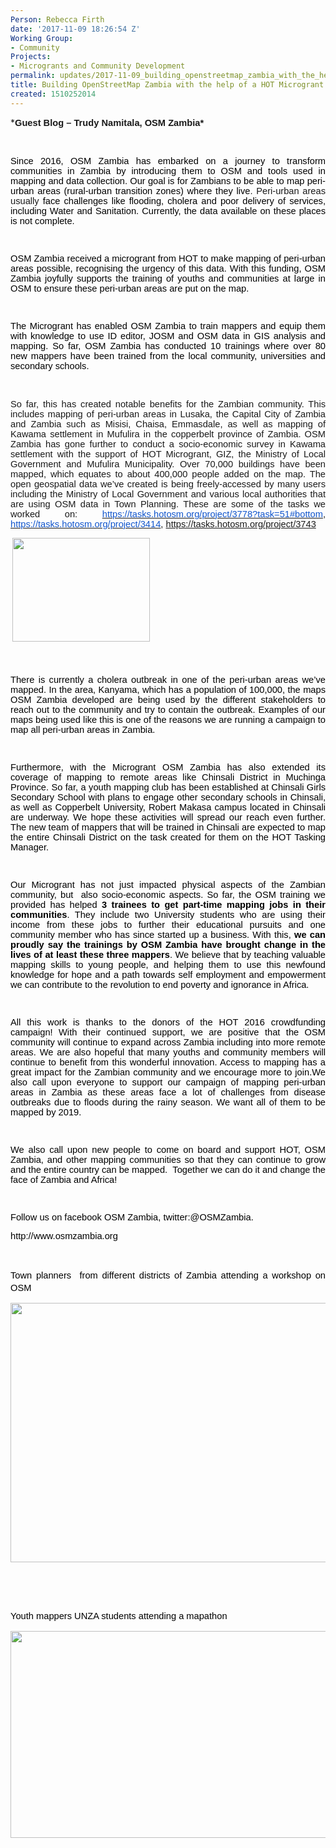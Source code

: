 ```yaml
---
Person: Rebecca Firth
date: '2017-11-09 18:26:54 Z'
Working Group:
- Community
Projects:
- Microgrants and Community Development
permalink: updates/2017-11-09_building_openstreetmap_zambia_with_the_help_of_a_hot_microgrant
title: Building OpenStreetMap Zambia with the help of a HOT Microgrant
created: 1510252014
---
```

<p>*<strong style="font-family: Cambria; font-size: 12pt; text-align: justify;"><span style="font-size: 11pt; font-family: Arial;">Guest Blog – Trudy Namitala, OSM Zambia*</span></strong></p><p>&nbsp;</p><p class="MsoNormal" style="text-align: justify; text-justify: inter-ideograph;"><span style="font-size: 11.0pt; font-family: Arial; color: black;">Since 2016, OSM Zambia has embarked on a journey to transform communities in Zambia by introducing them to OSM and tools used in mapping and data collection. Our goal is for Zambians to be able to map peri-urban areas (rural-urban transition zones) where they live</span><span style="font-size: 11.0pt; font-family: Arial;">. Peri-urban areas usually<span style="color: black;"> face challenges like flooding, cholera and poor delivery of services, including Water and Sanitation. Currently, the data available on these places is not complete.</span></span></p><p class="MsoNormal"><span style="font-size: 10.0pt; font-family: Times; mso-fareast-font-family: 'Times New Roman'; mso-bidi-font-family: 'Times New Roman';">&nbsp;</span></p><p class="MsoNormal" style="text-align: justify; text-justify: inter-ideograph;"><span style="font-size: 11.0pt; font-family: Arial; color: black;">OSM Zambia received a microgrant from HOT&nbsp;to make mapping of peri-urban areas possible, recognising the urgency of this data. With this funding, OSM Zambia joyfully supports the training of youths and communities at large in OSM to ensure these peri-urban areas are put on the map. </span></p><p class="MsoNormal"><span style="font-size: 10.0pt; font-family: Times; mso-fareast-font-family: 'Times New Roman'; mso-bidi-font-family: 'Times New Roman';">&nbsp;</span></p><p class="MsoNormal" style="text-align: justify; text-justify: inter-ideograph;"><span style="font-size: 11.0pt; font-family: Arial; color: black;">The Microgrant has enabled OSM Zambia to train mappers and equip them with knowledge to use ID editor, JOSM and OSM data in GIS analysis and mapping. So far, OSM Zambia has conducted 10 trainings where over 80 new mappers have been trained from the local community, universities and secondary schools.</span></p><p class="MsoNormal" style="text-align: justify; text-justify: inter-ideograph;">&nbsp;</p><p class="MsoNormal" style="text-align: justify; text-justify: inter-ideograph;"><span style="font-size: 11pt; font-family: Arial;">So far, this has created notable benefits for the Zambian community. This includes mapping of peri-urban areas in Lusaka, the Capital City of Zambia and Zambia such as Misisi, Chaisa, Emmasdale, as well as mapping of Kawama settlement in Mufulira in the copperbelt province of Zambia. OSM Zambia has gone further to conduct a socio-economic survey in Kawama settlement with the support of HOT Microgrant, GIZ, the Ministry of Local Government and Mufulira Municipality. Over 70,000 buildings have been mapped, which equates to about 400,000 people added on the map. The open geospatial data we’ve created is being freely-accessed by many users including the Ministry of Local Government and various local authorities that are using OSM data in Town Planning. These are some of the tasks we worked on:&nbsp;</span><span style="text-align: justify; font-size: 10pt; font-family: Times;"><a href="https://tasks.hotosm.org/project/3778?task=51#bottom"><span style="font-size: 11.0pt; font-family: Arial; color: #1155cc;">https://tasks.hotosm.org/project/3778?task=51#bottom</span></a></span><span style="text-align: justify; font-size: 11pt; font-family: Arial;">, </span><span style="text-align: justify; font-size: 10pt; font-family: Times;"><a href="https://tasks.hotosm.org/project/3414"><span style="font-size: 11.0pt; font-family: Arial; color: #1155cc;">https://tasks.hotosm.org/project/3414</span></a></span><span style="text-align: justify; font-size: 11pt; font-family: Arial;">, </span><span style="text-align: justify; font-size: 10pt; font-family: Times;"><span style="font-size: 11.0pt; font-family: Arial; color: #1155cc;"><a href="https://tasks.hotosm.org/project/3743">https://tasks.hotosm.org/project/3743</a></span></span></p><p class="MsoNormal" style="margin-bottom: 12.0pt;"><span style="font-size: 10.0pt; font-family: Times; mso-fareast-font-family: 'Times New Roman'; mso-bidi-font-family: 'Times New Roman';">&nbsp;<img class="image-medium" src="/sites/default/files/styles/medium/public/Screen%20Shot%202017-11-09%20at%2013.23.12.png?itok=Q1iBRVGQ" alt="" width="220" height="166"></span></p><p class="MsoNormal" style="margin-bottom: 12.0pt;">&nbsp;</p><p class="MsoNormal" style="text-align: justify; text-justify: inter-ideograph;"><span style="font-size: 11.0pt; font-family: Arial; color: black;">There is currently a cholera outbreak in one of the peri-urban areas we’ve mapped. In the area, Kanyama, which has a population of 100,000, the maps OSM Zambia developed are being used by the different stakeholders to reach out to the community and try to contain the outbreak. Examples of our maps being used like this is one of the reasons we are running a campaign to map all peri-urban areas in Zambia.</span></p><p class="MsoNormal"><span style="font-size: 10.0pt; font-family: Times; mso-fareast-font-family: 'Times New Roman'; mso-bidi-font-family: 'Times New Roman';">&nbsp;</span></p><p class="MsoNormal" style="text-align: justify; text-justify: inter-ideograph;"><span style="font-size: 11.0pt; font-family: Arial; color: black;">Furthermore, with the Microgrant OSM Zambia has also extended its coverage of mapping to remote areas like Chinsali District in Muchinga Province. So far, a youth mapping club has been established at Chinsali Girls Secondary School with plans to engage other secondary schools in Chinsali, as well as Copperbelt University, Robert Makasa campus located in Chinsali are underway. We hope these activities will spread our reach even further. The new team of mappers that will be trained in Chinsali are expected to map the entire Chinsali District on the task created for them on the HOT Tasking Manager.</span></p><p class="MsoNormal"><span style="font-size: 10.0pt; font-family: Times; mso-fareast-font-family: 'Times New Roman'; mso-bidi-font-family: 'Times New Roman';">&nbsp;</span></p><p class="MsoNormal" style="text-align: justify; text-justify: inter-ideograph;"><span style="font-size: 11.0pt; font-family: Arial; color: black;">Our Microgrant has not just impacted physical aspects of the Zambian community, but &nbsp;also socio-economic aspects. So far, the OSM training we provided has helped <strong>3 trainees to get part-time mapping jobs in their communities</strong>. They include two University students who are using their income from these jobs to further their educational pursuits and one community member who has since started up a business. With this, <strong>we can proudly say the trainings by OSM Zambia have brought change in the lives of at least these three mappers</strong>. We believe that by teaching valuable mapping skills to young people, and helping them to use this newfound knowledge for hope and a path towards self employment and empowerment we can contribute to the revolution to end poverty and ignorance in Africa.</span></p><p class="MsoNormal" style="text-align: justify; text-justify: inter-ideograph;"><span style="font-size: 10.0pt; font-family: Times; mso-bidi-font-family: 'Times New Roman';">&nbsp;</span></p><p class="MsoNormal" style="text-align: justify; text-justify: inter-ideograph;"><span style="font-size: 11.0pt; font-family: Arial; color: black;">All this work is thanks to the donors of the HOT 2016 crowdfunding campaign! With their continued support, we are positive that the OSM community will continue to expand across Zambia including into more remote areas. We are also hopeful that many youths and community members will continue to benefit from this wonderful innovation. Access to mapping has a great impact for the Zambian community and we encourage more to join.</span><span style="font-size: 11.0pt; font-family: Arial; color: black;">We also call upon everyone to support our campaign of mapping peri-urban areas in Zambia as these areas face a lot of challenges from disease outbreaks due to floods during the rainy season. We want all of them to be mapped by 2019.</span></p><p class="MsoNormal"><span style="font-size: 10.0pt; font-family: Times; mso-fareast-font-family: 'Times New Roman'; mso-bidi-font-family: 'Times New Roman';">&nbsp;</span></p><p class="MsoNormal" style="text-align: justify; text-justify: inter-ideograph;"><span style="font-size: 11.0pt; font-family: Arial; color: black;">We also call upon new people to come on board and support HOT, OSM Zambia, and other mapping communities so that they can continue to grow and the entire country can be mapped. &nbsp;Together we can do it and change the face of Zambia and Africa! </span></p><p class="MsoNormal"><span style="font-size: 10.0pt; font-family: Times; mso-fareast-font-family: 'Times New Roman'; mso-bidi-font-family: 'Times New Roman';">&nbsp;</span></p><p class="MsoNormal" style="text-align: justify; text-justify: inter-ideograph;"><span style="font-size: 11.0pt; font-family: Arial; color: black;">Follow us on facebook OSM Zambia, twitter:@OSMZambia.</span></p><p class="MsoNormal" style="text-align: justify; text-justify: inter-ideograph;"><span style="font-size: 11.0pt; font-family: Arial; color: black;">http://www.osmzambia.org</span></p><p class="MsoNormal" style="text-align: justify; text-justify: inter-ideograph;">&nbsp;</p><p style="line-height: 1.38; margin-top: 0pt; margin-bottom: 0pt; text-align: justify;" dir="ltr"><span style="font-size: 11pt; font-family: Arial; color: #000000; background-color: transparent; font-weight: 400; font-style: normal; font-variant: normal; text-decoration: none; vertical-align: baseline; white-space: pre-wrap;">Town planners &nbsp;from different districts of Zambia attending a workshop on OSM </span></p><p><span style="font-size: 11pt; font-family: Arial;"><img src="/sites/default/files/Screen%20Shot%202017-11-09%20at%2013.23.25.png" alt="" width="555" height="415"></span></p><p>&nbsp;</p><p>&nbsp;</p><p style="line-height: 1.38; margin-top: 0pt; margin-bottom: 0pt; text-align: justify;" dir="ltr"><span style="font-size: 11pt; font-family: Arial; color: #000000; background-color: transparent; font-weight: 400; font-style: normal; font-variant: normal; text-decoration: none; vertical-align: baseline; white-space: pre-wrap;">Youth mappers UNZA students attending a mapathon</span></p><p><span style="font-size: 11pt; font-family: Arial;"><img src="/sites/default/files/Screen%20Shot%202017-11-09%20at%2013.23.34.png" alt="" width="516" height="331"></span></p><!--EndFragment-->
